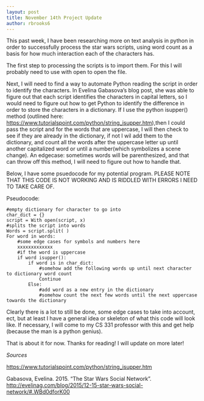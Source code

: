 ```yaml
---
layout: post
title: November 14th Project Update
author: rbrooks6
---
```


This past week, I have been researching more on text analysis in python in order to successfully process the star wars scripts, 
using word count as a basis for how much interaction each of the characters has. 


The first step to processing the scripts is to import them. For this I will probably need to use with open to open the file.


Next, I will need to find a way to automate Python reading the script in order to identify the characters. In Evelina Gabasova’s 
blog post, she was able to figure out that each script identifies the characters in capital letters, so I would need to figure out 
how to get Python to identify the difference in order to store the characters in a dictionary. If I use the python isupper() method 
(outlined here: https://www.tutorialspoint.com/python/string_isupper.htm),then I could pass the script and for the words that are 
uppercase, I will then check to see if they are already in the dictionary, if not I wil add them to the dictionary, and count all the 
words after the uppercase letter up until another capitalized word or until a number(which symbolizes a scene change).
An edgecase: sometimes words will be parenthesized, and that can throw off this method, I will need to figure out how to handle that.


Below, I have some psuedocode for my potential program. PLEASE NOTE THAT THIS CODE IS NOT WORKING AND IS RIDDLED WITH ERRORS I NEED TO TAKE CARE OF.

Pseudocode:

	#empty dictionary for character to go into
	char_dict = {}
	script = With open(script, x)
	#splits the script into words
	Words = script.split( )
	For word in words:
		#some edge cases for symbols and numbers here
		xxxxxxxxxxxxx
		#if the word is uppercase 
		if word isupper():
			if word is in char_dict:
				#somehow add the following words up until next character to dictionary word count
				Continue
			Else:
				#add word as a new entry in the dictionary
				#somehow count the next few words until the next uppercase towards the dictionary


Clearly there is a lot to still be done, some edge cases to take into account, ect, but at least I have a general idea or skeleton 
of what this code will look like. If necessary, I will come to my CS 331 professor with this and get help (because the man is a python
genius).


That is about it for now.
Thanks for reading! I will update on more later!
	
*Sources*

https://www.tutorialspoint.com/python/string_isupper.htm

Gabasova, Evelina. 2015. “The Star Wars Social Network”. http://evelinag.com/blog/2015/12-15-star-wars-social-network/#.WBd0dforK00
